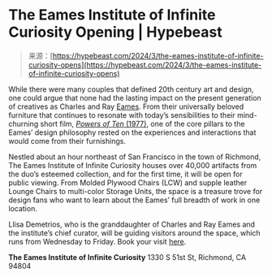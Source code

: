 <!--yml
category: 未分类
date: 2024-05-27 14:55:28
-->

# The Eames Institute of Infinite Curiosity Opening | Hypebeast

> 来源：[https://hypebeast.com/2024/3/the-eames-institute-of-infinite-curiosity-opens](https://hypebeast.com/2024/3/the-eames-institute-of-infinite-curiosity-opens)

While there were many couples that defined 20th century art and design, one could argue that none had the lasting impact on the present generation of creatives as Charles and Ray [Eames](https://hypebeast.com/tags/eames-office). From their universally beloved furniture that continues to resonate with today’s sensibilities to their mind-churning short film, [*Powers of Ten* (1977)](https://www.youtube.com/watch?v=0fKBhvDjuy0), one of the core pillars to the Eames’ design philosophy rested on the experiences and interactions that would come from their furnishings.

Nestled about an hour northeast of San Francisco in the town of Richmond, The Eames Institute of Infinite Curiosity houses over 40,000 artifacts from the duo’s esteemed collection, and for the first time, it will be open for public viewing. From Molded Plywood Chairs (LCW) and supple leather Lounge Chairs to multi-color Storage Units, the space is a treasure trove for design fans who want to learn about the Eames’ full breadth of work in one location.

Llisa Demetrios, who is the granddaughter of Charles and Ray Eames and the institute’s chief curator, will be guiding visitors around the space, which runs from Wednesday to Friday. Book your visit [here](https://www.eamesinstitute.org/visit/).

**The Eames Institute of Infinite Curiosity**
1330 S 51st St,
Richmond, CA 94804